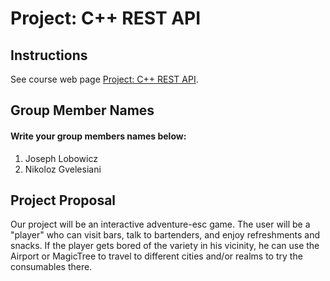 # Project: C++ REST API

## Instructions

See course web page [Project: C++ REST API](https://cmsc240-s24.github.io/project.html).

## Group Member Names

#### Write your group members names below:

1. Joseph Lobowicz
2. Nikoloz Gvelesiani

## Project Proposal

Our project will be an interactive adventure-esc game. The user will be a "player" who can visit bars, talk to bartenders, and enjoy refreshments and snacks. If the player gets bored of the variety in his vicinity, he can use the Airport or MagicTree to travel to different cities and/or realms to try the consumables there. 

